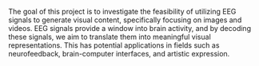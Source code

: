 The goal of this project is to investigate the feasibility of utilizing EEG signals to generate visual content, specifically focusing on images and videos. EEG signals provide a window into brain activity, and by decoding these signals, we aim to translate them into meaningful visual representations. This has potential applications in fields such as neurofeedback, brain-computer interfaces, and artistic expression.

